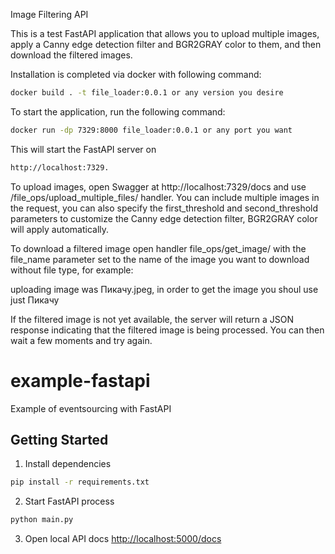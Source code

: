 Image Filtering API

This is a test FastAPI application that allows you to upload multiple images, apply a Canny edge detection filter and BGR2GRAY color to them, and then download the filtered images.

Installation is completed via docker with following command:
```zsh
docker build . -t file_loader:0.0.1 or any version you desire
```
To start the application, run the following command:
```zsh
docker run -dp 7329:8000 file_loader:0.0.1 or any port you want
```

This will start the FastAPI server on 
```zsh
http://localhost:7329.
```
To upload images, open Swagger at http://localhost:7329/docs and use /file_ops/upload_multiple_files/ handler. You can include multiple images in the request, you can also specify the first_threshold and second_threshold parameters to customize the Canny edge detection filter, BGR2GRAY color will apply automatically.

To download a filtered image open handler file_ops/get_image/ with the file_name parameter set to the name of the image you want to download without file type, for example:

uploading image was Пикачу.jpeg, in order to get the image you shoul use just Пикачу

If the filtered image is not yet available, the server will return a JSON response indicating that the filtered image is being processed. You can then wait a few moments and try again.



# example-fastapi
Example of eventsourcing with FastAPI

## Getting Started
1. Install dependencies
```zsh
pip install -r requirements.txt
```
2. Start FastAPI process
```zsh
python main.py
```
3. Open local API docs [http://localhost:5000/docs](http://localhost:5000/docs)